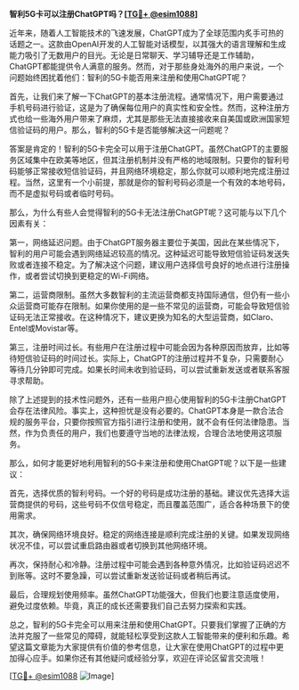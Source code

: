 **智利5G卡可以注册ChatGPT吗？[[TG💪+ @esim1088](https://t.me/s/esim1088)]**

近年来，随着人工智能技术的飞速发展，ChatGPT成为了全球范围内炙手可热的话题之一。这款由OpenAI开发的人工智能对话模型，以其强大的语言理解和生成能力吸引了无数用户的目光。无论是日常聊天、学习辅导还是工作辅助，ChatGPT都能提供令人满意的服务。然而，对于那些身处海外的用户来说，一个问题始终困扰着他们：智利的5G卡能否用来注册和使用ChatGPT呢？

首先，让我们来了解一下ChatGPT的基本注册流程。通常情况下，用户需要通过手机号码进行验证，这是为了确保每位用户的真实性和安全性。然而，这种注册方式也给一些海外用户带来了麻烦，尤其是那些无法直接接收来自美国或欧洲国家短信验证码的用户。那么，智利的5G卡是否能够解决这一问题呢？

答案是肯定的！智利的5G卡完全可以用于注册ChatGPT。虽然ChatGPT的主要服务区域集中在欧美等地区，但其注册机制并没有严格的地域限制。只要你的智利号码能够正常接收短信验证码，并且网络环境稳定，那么你就可以顺利地完成注册过程。当然，这里有一个小前提，那就是你的智利号码必须是一个有效的本地号码，而不是虚拟号码或者临时号码。

那么，为什么有些人会觉得智利的5G卡无法注册ChatGPT呢？这可能与以下几个因素有关：

第一，网络延迟问题。由于ChatGPT服务器主要位于美国，因此在某些情况下，智利的用户可能会遇到网络延迟较高的情况。这种延迟可能导致短信验证码发送失败或者连接不稳定。为了解决这个问题，建议用户选择信号良好的地点进行注册操作，或者尝试切换到更稳定的Wi-Fi网络。

第二，运营商限制。虽然大多数智利的主流运营商都支持国际通信，但仍有一些小众运营商可能存在限制。如果你使用的是一些不常见的运营商，可能会导致短信验证码无法正常接收。在这种情况下，建议更换为知名的大型运营商，如Claro、Entel或Movistar等。

第三，注册时间过长。有些用户在注册过程中可能会因为各种原因而放弃，比如等待短信验证码的时间过长。实际上，ChatGPT的注册过程并不复杂，只需要耐心等待几分钟即可完成。如果长时间未收到验证码，可以尝试重新发送或者联系客服寻求帮助。

除了上述提到的技术性问题外，还有一些用户担心使用智利的5G卡注册ChatGPT会存在法律风险。事实上，这种担忧是没有必要的。ChatGPT本身是一款合法合规的服务平台，只要你按照官方指引进行注册和使用，就不会有任何法律隐患。当然，作为负责任的用户，我们也要遵守当地的法律法规，合理合法地使用这项服务。

那么，如何才能更好地利用智利的5G卡来注册和使用ChatGPT呢？以下是一些建议：

首先，选择优质的智利号码。一个好的号码是成功注册的基础。建议优先选择大运营商提供的号码，这些号码不仅信号稳定，而且覆盖范围广，适合各种场景下的使用需求。

其次，确保网络环境良好。稳定的网络连接是顺利完成注册的关键。如果发现网络状况不佳，可以尝试重启路由器或者切换到其他网络环境。

再次，保持耐心和冷静。注册过程中可能会遇到各种意外情况，比如验证码迟迟不到账等。这时不要急躁，可以尝试重新发送验证码或者稍后再试。

最后，合理规划使用频率。虽然ChatGPT功能强大，但我们也要注意适度使用，避免过度依赖。毕竟，真正的成长还需要我们自己去努力探索和实践。

总之，智利的5G卡完全可以用来注册和使用ChatGPT。只要我们掌握了正确的方法并克服了一些常见的障碍，就能轻松享受到这款人工智能带来的便利和乐趣。希望这篇文章能为大家提供有价值的参考信息，让大家在使用ChatGPT的过程中更加得心应手。如果你还有其他疑问或经验分享，欢迎在评论区留言交流哦！

[[TG💪+ @esim1088](https://t.me/s/esim1088) ![Image](https://i.postimg.cc/4NQfJmqS/Snipaste-2025-05-13-00-14-12.png)]